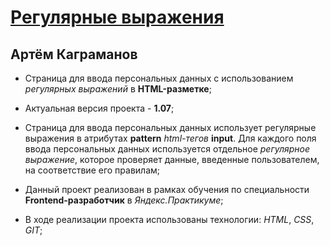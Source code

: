 # [Регулярные выражения](https://artkagr.github.io/form/)
## Артём Каграманов

* Страница для ввода персональных данных с использованием _регулярных выражений_ в **HTML-разметке**;

* Актуальная версия проекта - **1.07**;

* Страница для ввода персональных данных использует регулярные выражения в атрибутах **pattern** _html-тегов_ __input__. Для каждого поля ввода персональных данных используется отдельное _регулярное выражение_, которое проверяет данные, введенные пользователем, на соответствие его правилам;

* Данный проект реализован в рамках обучения по специальности **Frontend-разработчик** в _Яндекс.Практикуме_;

* В ходе реализации проекта использованы технологии: _HTML_, _CSS_, _GIT_;



